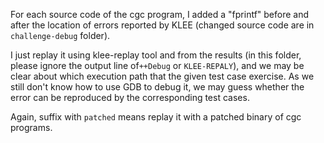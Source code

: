For each source code of the cgc program, I added a "fprintf" before and after the location of errors reported by KLEE (changed source code are in `challenge-debug` folder).

I just replay it using klee-replay tool and from the results (in this folder, please ignore the output line of`++Debug` or `KLEE-REPALY`), and we may be clear about which execution path that the given test case exercise. As we still don't know how to use GDB to debug it, we may guess whether the error can be reproduced by the corresponding test cases. 

Again, suffix with `patched` means replay it with a patched binary of cgc programs. 
